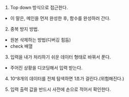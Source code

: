 1. Top down 방식으로 접근한다.
  - 이 말은, 메인을 먼저 완성한 후, 함수를 완성하러 간다.

2. 중복 방지 방법.
  - 원본 삭제하는 방법(디버깅 힘듬)
  - check 배열

3. 입력을 내가 처리하기 쉬운 데이터 형태로 바꿔서 푼다.
  - 주어진 상황을 디코딩해서 입력 받는다.

4. 10^8개의 데이터를 전체 탐색하면 1초가 걸린다.(위험해진다.)

5. 입력 출력 값을 반드시 사전에 손으로 적어서 확인한다.
